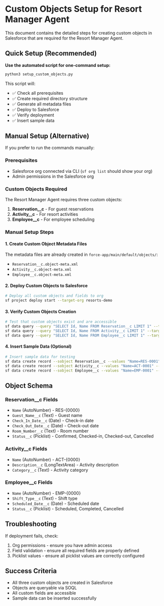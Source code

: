 # Custom Objects Setup for Resort Manager Agent

This document contains the detailed steps for creating custom objects in Salesforce that are required for the Resort Manager Agent.

## Quick Setup (Recommended)

**Use the automated script for one-command setup:**

```bash
python3 setup_custom_objects.py
```

This script will:
- ✅ Check all prerequisites
- ✅ Create required directory structure
- ✅ Generate all metadata files
- ✅ Deploy to Salesforce
- ✅ Verify deployment
- ✅ Insert sample data

## Manual Setup (Alternative)

If you prefer to run the commands manually:

### Prerequisites

- Salesforce org connected via CLI (`sf org list` should show your org)
- Admin permissions in the Salesforce org

### Custom Objects Required

The Resort Manager Agent requires three custom objects:

1. **Reservation__c** - For guest reservations
2. **Activity__c** - For resort activities  
3. **Employee__c** - For employee scheduling

### Manual Setup Steps

#### 1. Create Custom Object Metadata Files

The metadata files are already created in `force-app/main/default/objects/`:

- `Reservation__c.object-meta.xml`
- `Activity__c.object-meta.xml` 
- `Employee__c.object-meta.xml`

#### 2. Deploy Custom Objects to Salesforce

```bash
# Deploy all custom objects and fields to org
sf project deploy start --target-org resorts-demo
```

#### 3. Verify Custom Objects Creation

```bash
# Test that custom objects exist and are accessible
sf data query --query "SELECT Id, Name FROM Reservation__c LIMIT 1" --target-org resorts-demo
sf data query --query "SELECT Id, Name FROM Activity__c LIMIT 1" --target-org resorts-demo
sf data query --query "SELECT Id, Name FROM Employee__c LIMIT 1" --target-org resorts-demo
```

#### 4. Insert Sample Data (Optional)

```bash
# Insert sample data for testing
sf data create record --sobject Reservation__c --values "Name=RES-0001" --target-org resorts-demo
sf data create record --sobject Activity__c --values "Name=ACT-0001" --target-org resorts-demo
sf data create record --sobject Employee__c --values "Name=EMP-0001" --target-org resorts-demo
```

## Object Schema

### Reservation__c Fields
- `Name` (AutoNumber) - RES-{0000}
- `Guest_Name__c` (Text) - Guest name
- `Check_In_Date__c` (Date) - Check-in date
- `Check_Out_Date__c` (Date) - Check-out date
- `Room_Number__c` (Text) - Room number
- `Status__c` (Picklist) - Confirmed, Checked-in, Checked-out, Cancelled

### Activity__c Fields
- `Name` (AutoNumber) - ACT-{0000}
- `Description__c` (LongTextArea) - Activity description
- `Category__c` (Text) - Activity category

### Employee__c Fields
- `Name` (AutoNumber) - EMP-{0000}
- `Shift_Type__c` (Text) - Shift type
- `Scheduled_Date__c` (Date) - Scheduled date
- `Status__c` (Picklist) - Scheduled, Completed, Cancelled

## Troubleshooting

If deployment fails, check:
1. Org permissions - ensure you have admin access
2. Field validation - ensure all required fields are properly defined
3. Picklist values - ensure all picklist values are correctly configured

## Success Criteria

- All three custom objects are created in Salesforce
- Objects are queryable via SOQL
- All custom fields are accessible
- Sample data can be inserted successfully
